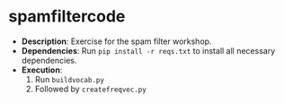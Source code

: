 # spamfiltercode

- **Description**: Exercise for the spam filter workshop.
- **Dependencies**: Run `pip install -r reqs.txt` to install all necessary dependencies.
- **Execution**:
  1. Run `buildvocab.py`
  2. Followed by `createfreqvec.py`
